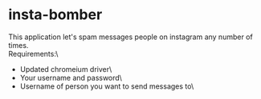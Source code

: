 # insta-bomber
This application let's spam messages people on instagram any number of times.\
Requirements:\
* Updated chromeium driver\
* Your username and password\
* Username of person you want to send messages to\
